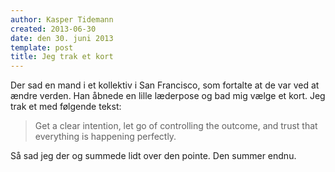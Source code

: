 ```yaml
---
author: Kasper Tidemann
created: 2013-06-30
date: den 30. juni 2013
template: post
title: Jeg trak et kort
---
```


Der sad en mand i et kollektiv i San Francisco, som fortalte at de var ved at ændre verden. Han åbnede en lille læderpose og bad mig vælge et kort. Jeg trak et med følgende tekst:

> Get a clear intention, let go of controlling the outcome, and trust that everything is happening perfectly.

Så sad jeg der og summede lidt over den pointe. Den summer endnu.